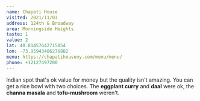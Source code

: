 ```yaml
---
name: Chapati House
visited: 2021/11/03
address: 124th & Broadway
area: Morningside Heights
taste: 1
value: 2
lat: 40.81457642715054
lon: -73.95943486276882
menu: https://chapatihouseny.com/menu/menu/
phone: +12127497200
---
```


Indian spot that's ok value for money but the quality isn't amazing. You can get a rice bowl with two choices. The **eggplant curry** and **daal** were ok, the **channa masala** and **tofu-mushroom** weren't. 